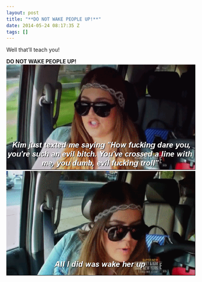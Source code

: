 ```yaml
---
layout: post
title: "**DO NOT WAKE PEOPLE UP!**"
date: 2014-05-24 08:17:35 Z
tags: []
---
```

Well that’ll teach you!

**DO NOT WAKE PEOPLE UP!**
![](/media/2014/05/86674454359_0.gif)
![](/media/2014/05/86674454359_1.gif)
